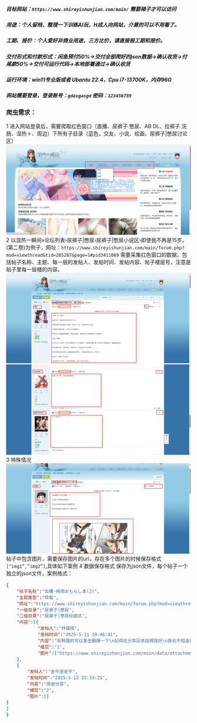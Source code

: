 ##### 目标网站：`https://www.shireyishunjian.com/main/`  需要梯子才可以访问
##### 用途：个人留档，整理一下训练AI玩，H成人向网站，介意的可以不用看了。
##### 工期、报价：个人爱好非商业用途，三方比价，请直接报工期和报价。
##### 交付形式和付款形式：闲鱼预付50%→交付全部爬好的json数据→确认收货→付尾款50%→交付可运行代码→本地部署通过→确认收货
##### 运行环境：win11专业版或者 Ubantu 22.4，Cpu i7-13700K，内存96G 
##### 网站需要登录，登录账号：`gdasgasgd`    密码：`123456789`

### 爬虫需求：
1 进入网站登录后，需要爬取红色窗口（直播、尿裤子 憋尿、AB DL、拉裤子 浣肠、湿热＋、周边）下所有子目录（蓝色，交友、小说、绘画、尿裤子|憋尿讨论区）
[![ ](https://github.com/suqing7878/-/blob/main/%E5%BE%AE%E4%BF%A1%E6%88%AA%E5%9B%BE_20250516192937.png?raw=true " ")](https://github.com/suqing7878/-/blob/main/%E5%BE%AE%E4%BF%A1%E6%88%AA%E5%9B%BE_20250516192937.png?raw=true " ")
2 以湿热一瞬间»论坛列表›尿裤子|憋尿›尿裤子|憋尿小说区›即使我不再是15岁。(第二卷)为例子，网址：`https://www.shireyishunjian.com/main/forum.php?mod=viewthread&tid=265287&page=1#pid3411069`
需要采集红色窗口的数据，包括帖子名称、主题、每一层的发帖人、发帖时间、发帖内容、帖子楼层号，注意是贴子里每一层楼的内容。
[![  ](https://github.com/suqing7878/-/blob/main/%E5%BE%AE%E4%BF%A1%E6%88%AA%E5%9B%BE_20250516194232.png?raw=true "  ")](https://github.com/suqing7878/-/blob/main/%E5%BE%AE%E4%BF%A1%E6%88%AA%E5%9B%BE_20250516194232.png?raw=true "  ")
[![](https://github.com/suqing7878/-/blob/main/%E5%BE%AE%E4%BF%A1%E6%88%AA%E5%9B%BE_20250516194318.png?raw=true)](https://github.com/suqing7878/-/blob/main/%E5%BE%AE%E4%BF%A1%E6%88%AA%E5%9B%BE_20250516194318.png?raw=true)
3 特殊情况
[![ ](https://github.com/suqing7878/-/blob/main/%E5%BE%AE%E4%BF%A1%E6%88%AA%E5%9B%BE_20250516194604.png?raw=true " ")](https://github.com/suqing7878/-/blob/main/%E5%BE%AE%E4%BF%A1%E6%88%AA%E5%9B%BE_20250516194604.png?raw=true " ")
帖子中包含图片，需要保存图片的url，存在多个图片的时候保存格式`[“img1”,”img2”]`,具体如下案例
4 数据保存格式
保存为json文件，每个帖子一个独立的json文件，案例格式：
```json
{
    "帖子名称":"自購-時雨おもらし本(2)",
    "主题类型":"转载",
    "网址":"https://www.shireyishunjian.com/main/forum.php?mod=viewthread&tid=298011&extra=page%3D1",
    "一级目录":"尿裤子|憋尿",
    "二级目录":"尿裤子|憋尿绘画区",
    "内容":[{
            "发帖人":"林偉傑",
            "发帖时间":"2025-5-11 19:46:41",
            "内容":"有興趣的可以拿去翻譯一下\n記得在分享回來這裡就好\n我也不知道為什麼被拆成兩篇文章\n圖片重用還是不能集中在一個帖子裡",
            "楼层":"1",
            "图片":["https://www.shireyishunjian.com/main/data/attachment/forum/202505/11/194508iy41e62jkocd6lts.jpg.thumb.jpg"]
    },
    {
        "发帖人":"金牛座金牛",
        "发帖时间":"2025-5-12 22:33:25",
        "内容":"感谢分享",
        "楼层":"2",
        "图片":[]
}
]
}
```

